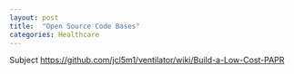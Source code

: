 ```yaml
---
layout: post
title:  "Open Source Code Bases"
categories: Healthcare
---
```


Subject 
https://github.com/jcl5m1/ventilator/wiki/Build-a-Low-Cost-PAPR

